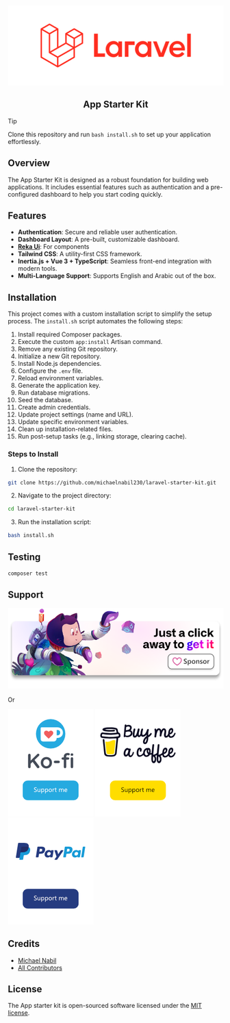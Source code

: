 <div align="center">
  <img src="public/logo.svg" alt="App Logo">
  <h2>App Starter Kit</h2>
</div>

> [!TIP]
> Clone this repository and run `bash install.sh` to set up your application effortlessly.

## Overview

The App Starter Kit is designed as a robust foundation for building web applications. It includes essential features such as authentication and a pre-configured dashboard to help you start coding quickly.

## Features

- **Authentication**: Secure and reliable user authentication.
- **Dashboard Layout**: A pre-built, customizable dashboard.
- **[Reka Ui](https://reka-ui.com)**: For components
- **Tailwind CSS**: A utility-first CSS framework.
- **Inertia.js + Vue 3 + TypeScript**: Seamless front-end integration with modern tools.
- **Multi-Language Support**: Supports English and Arabic out of the box.

## Installation

This project comes with a custom installation script to simplify the setup process. The `install.sh` script automates the following steps:

1. Install required Composer packages.
2. Execute the custom `app:install` Artisan command.
3. Remove any existing Git repository.
4. Initialize a new Git repository.
5. Install Node.js dependencies.
6. Configure the `.env` file.
7. Reload environment variables.
8. Generate the application key.
9. Run database migrations.
10. Seed the database.
11. Create admin credentials.
12. Update project settings (name and URL).
13. Update specific environment variables.
14. Clean up installation-related files.
15. Run post-setup tasks (e.g., linking storage, clearing cache).

### Steps to Install

1. Clone the repository:
   
```bash
git clone https://github.com/michaelnabil230/laravel-starter-kit.git
```

2. Navigate to the project directory:

```bash
cd laravel-starter-kit
```

3. Run the installation script:

```bash
bash install.sh
```

## Testing

```bash
composer test
```

## Support

[![Image for sponsor](https://raw.githubusercontent.com/michaelnabil230/michaelnabil230/main/.assets/sponsors.png)](https://github.com/sponsors/michaelnabil230)

Or

[![Ko-fi](https://raw.githubusercontent.com/michaelnabil230/michaelnabil230/main/.assets/ko-fi.png)](https://ko-fi.com/michaelnabil230)
[![Buymeacoffee](https://raw.githubusercontent.com/michaelnabil230/michaelnabil230/main/.assets/buymeacoffee.png)](https://www.buymeacoffee.com/michaelnabil230)
[![Paypal](https://raw.githubusercontent.com/michaelnabil230/michaelnabil230/main/.assets/paypal.png)](https://www.paypal.com/paypalme/MichaelNabil23)

## Credits

- [Michael Nabil](https://github.com/michaelnabil230)
- [All Contributors](../../contributors)

## License

The App starter kit is open-sourced software licensed under the [MIT license](https://opensource.org/licenses/MIT).